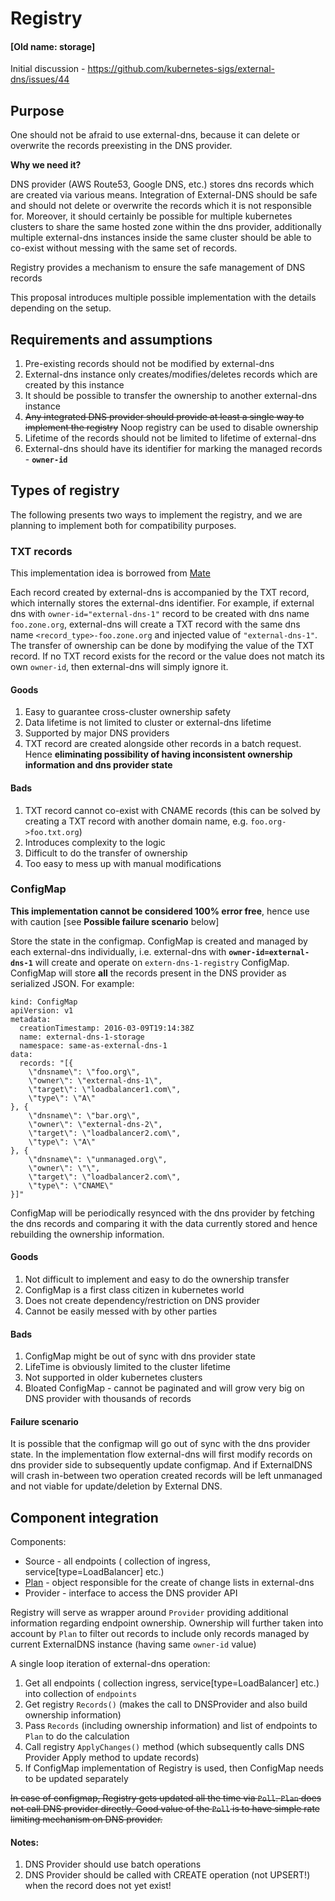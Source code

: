 # Registry
#### [Old name: storage]

Initial discussion - https://github.com/kubernetes-sigs/external-dns/issues/44

## Purpose

One should not be afraid to use external-dns, because it can delete or overwrite the records preexisting in the DNS provider.

**Why we need it?**

DNS provider (AWS Route53, Google DNS, etc.) stores dns records which are created via various means. Integration of External-DNS should be safe and should not delete or overwrite the records which it is not responsible for. Moreover, it should certainly be possible for multiple kubernetes clusters to share the same hosted zone within the dns provider, additionally multiple external-dns instances inside the same cluster should be able to co-exist without messing with the same set of records.

Registry provides a mechanism to ensure the safe management of DNS records

This proposal introduces multiple possible implementation with the details depending on the setup.

## Requirements and assumptions

1. Pre-existing records should not be modified by external-dns
2. External-dns instance only creates/modifies/deletes records which are created by this instance
3. It should be possible to transfer the ownership to another external-dns instance
4. ~~Any integrated DNS provider should provide at least a single way to implement the registry~~ Noop registry can be used to disable ownership
5. Lifetime of the records should not be limited to lifetime of external-dns
6. External-dns should have its identifier for marking the managed records - **`owner-id`**

## Types of registry

The following presents two ways to implement the registry, and we are planning to implement both for compatibility purposes.

### TXT records

This implementation idea is borrowed from [Mate](https://github.com/linki/mate/)

Each record created by external-dns is accompanied by the TXT record, which internally stores the external-dns identifier. For example, if external dns with `owner-id="external-dns-1"` record to be created with dns name `foo.zone.org`, external-dns will create a TXT record with the same dns name `<record_type>-foo.zone.org` and injected value of `"external-dns-1"`. The transfer of ownership can be done by modifying the value of the TXT record.  If no TXT record exists for the record or the value does not match its own `owner-id`, then external-dns will simply ignore it.

#### Goods
1. Easy to guarantee cross-cluster ownership safety
2. Data lifetime is not limited to cluster or external-dns lifetime
3. Supported by major DNS providers
4. TXT record are created alongside other records in a batch request. Hence **eliminating possibility of having inconsistent ownership information and dns provider state**

#### Bads
1. TXT record cannot co-exist with CNAME records (this can be solved by creating a TXT record with another domain name, e.g. `foo.org->foo.txt.org`)
2. Introduces complexity to the logic
3. Difficult to do the transfer of ownership
4. Too easy to mess up with manual modifications

### ConfigMap

**This implementation cannot be considered 100% error free**, hence use with caution [see **Possible failure scenario** below] 

Store the state in the configmap. ConfigMap is created and managed by each external-dns individually, i.e. external-dns with **`owner-id=external-dns-1`** will create and operate on `extern-dns-1-registry` ConfigMap. ConfigMap will store **all** the records present in the DNS provider as serialized JSON. For example:

```
kind: ConfigMap
apiVersion: v1
metadata:
  creationTimestamp: 2016-03-09T19:14:38Z
  name: external-dns-1-storage
  namespace: same-as-external-dns-1
data:
  records: "[{
	\"dnsname\": \"foo.org\",
	\"owner\": \"external-dns-1\",
	\"target\": \"loadbalancer1.com\",
	\"type\": \"A\"
}, {
	\"dnsname\": \"bar.org\",
	\"owner\": \"external-dns-2\",
	\"target\": \"loadbalancer2.com\",
	\"type\": \"A\"
}, {
	\"dnsname\": \"unmanaged.org\",
	\"owner\": \"\",
	\"target\": \"loadbalancer2.com\",
	\"type\": \"CNAME\"
}]"

```

ConfigMap will be periodically resynced with the dns provider by fetching the dns records and comparing it with the data currently stored and hence rebuilding the ownership information.

#### Goods
1. Not difficult to implement and easy to do the ownership transfer
2. ConfigMap is a first class citizen in kubernetes world
3. Does not create dependency/restriction on DNS provider
4. Cannot be easily messed with by other parties

#### Bads
1. ConfigMap might be out of sync with dns provider state
2. LifeTime is obviously limited to the cluster lifetime
3. Not supported in older kubernetes clusters
4. Bloated ConfigMap - cannot be paginated and will grow very big on DNS provider with thousands of records

#### Failure scenario

It is possible that the configmap will go out of sync with the dns provider state. In the implementation flow external-dns will first modify records on dns provider side to subsequently update configmap. And if ExternalDNS will crash in-between two operation created records will be left unmanaged and not viable for update/deletion by External DNS.

## Component integration

Components:
* Source - all endpoints ( collection of ingress, service[type=LoadBalancer] etc.)
* [Plan](https://github.com/kubernetes-sigs/external-dns/issues/13) - object responsible for the create of change lists in external-dns
* Provider - interface to access the DNS provider API

Registry will serve as wrapper around `Provider` providing additional information regarding endpoint ownership. Ownership will further taken into account by `Plan` to filter out records to include only records managed by current ExternalDNS instance (having same `owner-id` value)

A single loop iteration of external-dns operation:

1. Get all endpoints ( collection ingress, service[type=LoadBalancer] etc.) into collection of `endpoints`
2. Get registry `Records()` (makes the call to DNSProvider and also build ownership information)
3. Pass `Records` (including ownership information) and list of endpoints to `Plan` to do the calculation
4. Call registry `ApplyChanges()` method (which subsequently calls DNS Provider Apply method to update records)
5. If ConfigMap implementation of Registry is used, then ConfigMap needs to be updated separately

~~In case of configmap, Registry gets updated all the time via `Poll`. `Plan` does not call DNS provider directly. Good value of the `Poll` is to have simple rate limiting mechanism on DNS provider.~~

#### Notes:

1. DNS Provider should use batch operations
2. DNS Provider should be called with CREATE operation (not UPSERT!) when the record does not yet exist!


